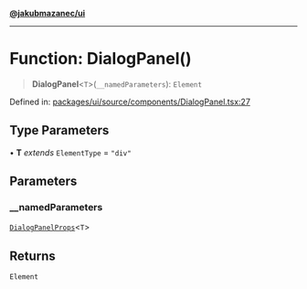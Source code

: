 [**@jakubmazanec/ui**](../README.md)

---

# Function: DialogPanel()

> **DialogPanel**\<`T`\>(`__namedParameters`): `Element`

Defined in:
[packages/ui/source/components/DialogPanel.tsx:27](https://github.com/jakubmazanec/tools/blob/dd3219e5c9e39fb2c6c2fa06c4f20acd2118ac84/packages/ui/source/components/DialogPanel.tsx#L27)

## Type Parameters

• **T** _extends_ `ElementType` = `"div"`

## Parameters

### \_\_namedParameters

[`DialogPanelProps`](../type-aliases/DialogPanelProps.md)\<`T`\>

## Returns

`Element`
